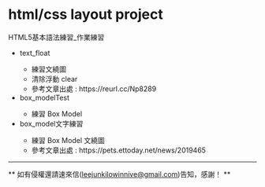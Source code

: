 # html/css layout project 

<p>HTML5基本語法練習_作業練習</p>
<ul>
    <li>text_float</li>
        <ul>
            <li>練習文繞圖</li>
            <li>清除浮動 clear</li>
            <li>參考文章出處 : <a>https://reurl.cc/Np8289</a></li>
        </ul>
    <li>box_modelTest</li>
        <ul>
            <li>練習 Box Model</li>
        </ul>
    <li>box_model文字練習</li>
        <ul>
            <li>練習 Box Model 文繞圖</li>
             <li>參考文章出處 : <a>https://pets.ettoday.net/news/2019465</a></li>
        </ul>
</ul>

---

** 如有侵權還請速來信(leejunkilowinnive@gmail.com)告知，感謝！ **
